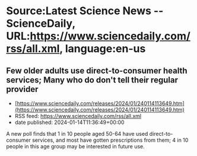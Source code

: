 # Source:Latest Science News -- ScienceDaily, URL:https://www.sciencedaily.com/rss/all.xml, language:en-us

## Few older adults use direct-to-consumer health services; Many who do don't tell their regular provider
 - [https://www.sciencedaily.com/releases/2024/01/240114113649.htm](https://www.sciencedaily.com/releases/2024/01/240114113649.htm)
 - RSS feed: https://www.sciencedaily.com/rss/all.xml
 - date published: 2024-01-14T11:36:49+00:00

A new poll finds that 1 in 10 people aged 50-64 have used direct-to-consumer services, and most have gotten prescriptions from them; 4 in 10 people in this age group may be interested in future use.


